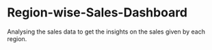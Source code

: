 # Region-wise-Sales-Dashboard
Analysing the sales data to get the insights on the sales given by each region.
